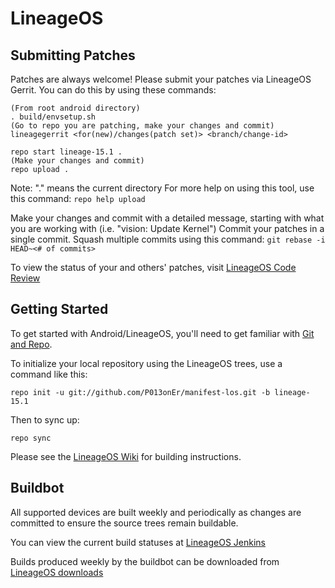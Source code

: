 LineageOS
===========

Submitting Patches
------------------

Patches are always welcome!  Please submit your patches via LineageOS Gerrit.
You can do this by using these commands:

    (From root android directory)
    . build/envsetup.sh
    (Go to repo you are patching, make your changes and commit)
    lineagegerrit <for(new)/changes(patch set)> <branch/change-id>

    repo start lineage-15.1 .
    (Make your changes and commit)
    repo upload .

Note: "." means the current directory
For more help on using this tool, use this command: `repo help upload`

Make your changes and commit with a detailed message, starting with what you are working with (i.e. "vision: Update Kernel")
Commit your patches in a single commit. Squash multiple commits using this command: `git rebase -i HEAD~<# of commits>`

To view the status of your and others' patches, visit [LineageOS Code Review](https://review.lineageos.org/)


Getting Started
---------------

To get started with Android/LineageOS, you'll need to get
familiar with [Git and Repo](https://source.android.com/source/using-repo.html).

To initialize your local repository using the LineageOS trees, use a command like this:

    repo init -u git://github.com/P013onEr/manifest-los.git -b lineage-15.1

Then to sync up:

    repo sync

Please see the [LineageOS Wiki](https://wiki.lineageos.org/) for building instructions.


Buildbot
--------

All supported devices are built weekly and periodically as changes are committed to ensure the source trees remain buildable.

You can view the current build statuses at [LineageOS Jenkins](https://jenkins.lineageos.org/)

Builds produced weekly by the buildbot can be downloaded from [LineageOS downloads](https://download.lineageos.org/)
